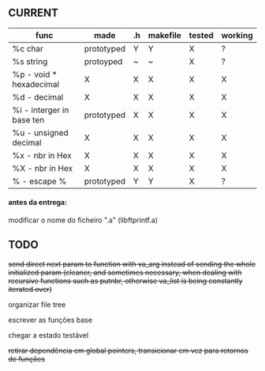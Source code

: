 
## CURRENT


|	func | made | .h | makefile | tested | working |
| --- | --- | --- | --- | --- | --- |
| %c char	| prototyped | Y | Y | X | ? |
| %s string	| protoyped | ~ | ~ | X | ? |
| %p - void * hexadecimal | X | X | X | X | X |
| %d - decimal	| X | X | X | X | X |
| %i - interger in base ten	| prototyped | X | X | X | X |
| %u - unsigned decimal	| X | X | X | X | X |
| %x - nbr in Hex	| X | X | X | X | X |
| %X - nbr in Hex	| X | X | X | X | X |
| % - escape %		| prototyped | Y | Y | X | ? |

#### antes da entrega: 
modificar o nome do ficheiro ".a"
(libftprintf.a)



## TODO
~~send direct next param to function with va_arg instead of sending the whole initialized param (cleaner, and sometimes necessary, when dealing with recursive functions such as putnbr, otherwise va_list is being constantly iterated over)~~

organizar file tree 

escrever as funções base 

chegar a estado testável 

~~retirar dependência em global pointers, transicionar em vez para retornos de funções~~
